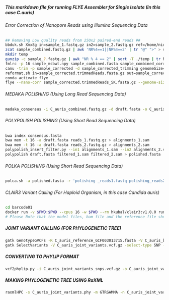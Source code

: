 ##### This markdown file for running FLYE Assembler for Single Isolate (In this case C.auris)
###### Error Correction of Nanopore Reads using Illumina Sequencing Data
```bash
## Removing Low quality reads from 250x2 paired-end reads ##
bbduk.sh Xmx8g in=sample_1.fastq.gz in2=sample_2.fastq.gz ref=/home/nirmal/new-cluster/miniconda/envs/bbtools/bbtools/lib/resources/adapters.fa out=sample_1_trim.fastq.gz out2=sample_2_trim.fastq.gz ktrim=r k=23 mink=11 hdist=1 tpe tbo threads=16 qtrim=r minlength=40 trimq=30
zcat sample_combined.fastq.gz | awk 'NR%4==1||NR%4==2' | tr "@" ">" > sample_combined.fasta
mkdir temp
gunzip -c sample_?.fastq.gz | awk "NR % 4 == 2" | sort -T ./temp | tr NT TN | ropebwt2 -LR | tr NT TN | fmlrc-convert sample_msbwt.npy
fmlrc -p 16 sample_msbwt.npy sample_combined.fasta sample_combined_corrected.fasta
canu -trim -p sample_corrected -d sample_corrected_trimming genomeSize=12000000 -corrected -nanopore sample_combine_corrected.fasta -useGrid=false
reformat.sh in=sample_corrected.trimmedReads.fasta.gz out=sample_corrected.trimmedReads_5K.fasta.gz minLength=5000
conda activate flye
flye --nano-corr sample_corrected.trimmedReads_5K.fasta.gz --genome-size 12000000 -o C_auris_sample_flye_assembly -t 16 -i 4 --no-alt-contigs
```
###### MEDAKA POLISHING (Using Long Read Sequencing Data)
```bash
medaka_consensus -i C_auris_combined.fastq.gz -d draft.fasta -o C_auris_medaka_polish -t 32 -m r1041_e82_260bps_sup_g632
```
###### POLYPOLISH POLISHING (Using Short Read Sequencing Data)
```bash
bwa index consensus.fasta
bwa mem -t 16 -a draft.fasta reads_1.fastq.gz > alignments_1.sam
bwa mem -t 16 -a draft.fasta reads_2.fastq.gz > alignments_2.sam
polypolish_insert_filter.py --in1 alignments_1.sam --in2 alignments_2.sam --out1 filtered_1.sam --out2 filtered_2.sam
polypolish draft.fasta filtered_1.sam filtered_2.sam > polished.fasta
```
###### POLKA POLISHING (Using Short Read Sequencing Data)
```bash
polca.sh -a polished.fasta -r 'polishing _reads1.fastq polishing_reads2.fastq' -t 16 -m 160G
```
###### CLAIR3 Variant Calling (For Haploid Organism, in this case Candida auris)
```bash
cd barcode01
docker run -v $PWD:$PWD --cpus 16 -w $PWD --rm hkubal/clair3:v1.0.0 run_clair3.sh --bam_fn="$PWD/barcode04_sorted.bam" --ref_fn="$PWD/C_auris_reference_GCF003013715.fasta" --threads="16"  --platform="ont" --model_path="$PWD/r1041_e82_260bps_sup_g632" --output="$PWD/C_auris_barcode04_clair3_variant_calling" --ctg_name="NC_072812.1,NC_072813.1,NC_072814.1,NC_072815.1,NC_072816.1,NC_072817.1,NC_072818.1" --no_phasing_for_fa --include_all_ctgs --haploid_precise --gvcf
# Please Note that the model files, bam file and the reference file should be in the same folder. Also please make a index file of the reference before running clair3
```
##### JOINT VARIANT CALLING (FOR PHYLOGENETIC TREE)
```bash
gatk GenotypeGVCFs -R C_auris_reference_GCF003013715.fasta -V C_auris_barcode01_variants.vcf.gz -V C_auris_barcode02_variants.vcf.gz ... -O C_auris_joint_variants.vcf.gz
gatk SelectVariants -V C_auris_joint_variants.vcf.gz -select-type SNP -O C_auris_joint_variants_snps.vcf.gz
```
##### CONVERTING TO PHYLIP FORMAT
```bash
vcf2phylip.py -i C_auris_joint_variants_snps.vcf.gz -o C_auris_joint_variants.phy
```
##### MAKING PHYLOGENETIC TREE USING RaXML
```bash
raxmlHPC -s C_auris_joint_variants.phy -m GTRGAMMA -n C_auris_joint_variants.tree
```
